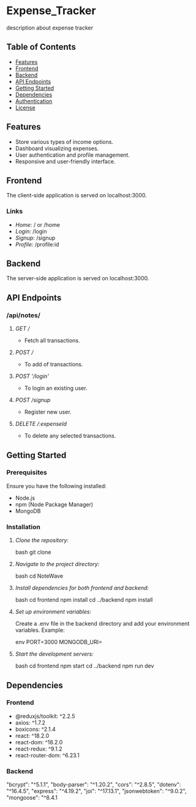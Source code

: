 # Expense_Tracker
description about expense tracker  

## Table of Contents

- [Features](#features)
- [Frontend](#frontend)
- [Backend](#backend)
- [API Endpoints](#api-endpoints)
- [Getting Started](#getting-started)
- [Dependencies](#dependencies)
- [Authentication](#authentication)
- [License](#license)

## Features

- Store various types of income options.
- Dashboard visualizing expenses. 
- User authentication and profile management.
- Responsive and user-friendly interface.

## Frontend

The client-side application is served on localhost:3000.

### Links

- *Home:* / or /home
- *Login:* /login
- *Signup:* /signup
- *Profile:* /profile:id


## Backend

The server-side application is served on localhost:3000.

## API Endpoints

### /api/notes/

1. *GET /*
   - Fetch all transactions.

2. *POST /*
   - To add of transactions.

3. *POST '/login'*
   - To login an existing user.

4. *POST /signup*
   - Register new user.

5. *DELETE /:expenseId*
   - To delete any selected transactions.

## Getting Started

### Prerequisites

Ensure you have the following installed:

- Node.js
- npm (Node Package Manager)
- MongoDB

### Installation

1. *Clone the repository:*

    bash
    git clone <repository-url>
    

2. *Navigate to the project directory:*

    bash
    cd NoteWave
    

3. *Install dependencies for both frontend and backend:*

    bash
    cd frontend
    npm install
    cd ../backend
    npm install
    

4. *Set up environment variables:*

    Create a .env file in the backend directory and add your environment variables. Example:

    env
    PORT=3000
    MONGODB_URI=<your-mongodb-uri>
    

5. *Start the development servers:*

    bash
    cd frontend
    npm start
    cd ../backend
    npm run dev
    

## Dependencies

### Frontend

- @reduxjs/toolkit: ^2.2.5
- axios: ^1.7.2
- boxicons: ^2.1.4
- react: ^18.2.0
- react-dom: ^18.2.0
- react-redux: ^9.1.2
- react-router-dom: ^6.23.1

### Backend

 "bcrypt": "^5.1.1",
    "body-parser": "^1.20.2",
    "cors": "^2.8.5",
    "dotenv": "^16.4.5",
    "express": "^4.19.2",
    "joi": "^17.13.1",
    "jsonwebtoken": "^9.0.2",
    "mongoose": "^8.4.1
